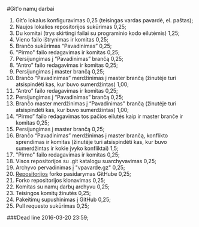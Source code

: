 #Git'o namų darbai
1. Git’o lokalus konfiguravimas 0,25 (teisingas vardas pavardė, el. paštas);
1. Naujos lokalios repositorijos sukūrimas 0,25;
1. Du komitai (trys skirtingi failai su programinio kodo eilutėmis) 1,25;
1. Vieno failo ištrynimas ir komitas 0,25;
1. Brančo sukūrimas “Pavadinimas” 0,25;
1. "Pirmo" failo redagavimas ir komitas 0,25;
1. Persijungimas į “Pavadinimas” brančą 0,25;
1. “Antro” failo redagavimas ir komitas 0,25;
1. Persijungimas į master brančą 0,25;
1. Brančo “Pavadinimas” merdžinimas į master brančą (žinutėje turi atsispindėti kas, kur buvo sumerdžintas) 1,00;
1. “Antro” failo redagavimas ir komitas 0,25;
1. Persijungimas į “Pavadinimas” brančą 0,25;
1. Brančo master merdžinimas į “Pavadinimas" brančą (žinutėje turi atsispindėti kas, kur buvo sumerdžintas) 1,00;
1. “Pirmo” failo redagavimas tos pačios eilutės kaip ir master branče ir komitas 0,25;
1. Persijungimas į master brančą 0,25;
1. Brančo “Pavadinimas” merdžinimas į master brančą, konflikto sprendimas ir komitas (žinutėje turi atsispindėti kas, kur buvo sumerdžintas ir kokie įvyko konfliktai) 1,5;
1. "Pirmo" failo redagavimas ir komitas 0,25;
1. Visos repositorijos su .git katalogu suarchyvavimas 0,25;
1. Archyvo pervadinimas į "vpavarde.gz" 0,25;
1. [Repositorijos](https://github.com/Matrooskin/akademija) forko pasidarymas GitHube 0,25;
1. Forko repositorijos klonavimas 0,25;
1. Komitas su namų darbų archyvu 0,25;
1. Teisingos komitų žinutės 0,25;
1. Pakeitimų supushinimas į GitHub 0,25;
1. Pull requesto sukūrimas 0,25;

###Dead line 2016-03-20 23:59;

